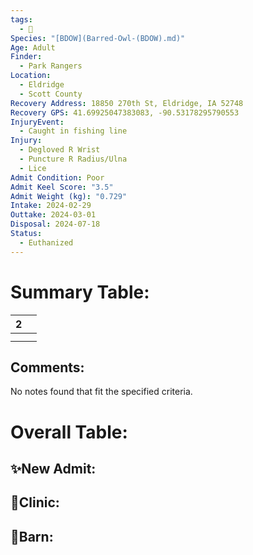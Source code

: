 ```yaml
---
tags:
  - 🦅
Species: "[BDOW](Barred-Owl-(BDOW).md)"
Age: Adult
Finder:
  - Park Rangers
Location:
  - Eldridge
  - Scott County
Recovery Address: 18850 270th St, Eldridge, IA 52748
Recovery GPS: 41.69925047383083, -90.53178295790553
InjuryEvent:
  - Caught in fishing line
Injury:
  - Degloved R Wrist
  - Puncture R Radius/Ulna
  - Lice
Admit Condition: Poor
Admit Keel Score: "3.5"
Admit Weight (kg): "0.729"
Intake: 2024-02-29
Outtake: 2024-03-01
Disposal: 2024-07-18
Status:
  - Euthanized
---
```


# Summary Table:

<div><table class="dataview table-view-table"><thead class="table-view-thead"><tr class="table-view-tr-header"><th class="table-view-th"><span></span><span class="dataview small-text">2</span></th><th class="table-view-th"><span></span></th></tr></thead><tbody class="table-view-tbody"><tr><td><span></span></td><td><span></span></td></tr><tr><td><span></span></td><td><span></span></td></tr></tbody></table></div>

## Comments:

<p><span><p dir="auto">No notes found that fit the specified criteria.</p></span></p>

# Overall Table:

## ✨New Admit:



## 🏥Clinic:



## 🏡Barn:


